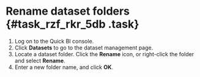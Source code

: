 # Rename dataset folders {#task_rzf_rkr_5db .task}

1.   Log on to the Quick BI console. 
2.   Click **Datasets** to go to the dataset management page. 
3.   Locate a dataset folder. Click the **Rename** icon, or right-click the folder and select **Rename**. 
4.  Enter a new folder name, and click **OK**. 

